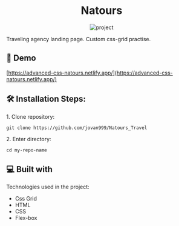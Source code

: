 <h1 align="center">Natours</h1>

<p align="center"><img src="https://socialify.git.ci/jovan999/Natours_Travel/image?font=Raleway&forks=1&language=1&owner=1&pattern=Charlie%20Brown&stargazers=1&theme=Dark" alt="project"></p>

<p>Traveling agency landing page. Custom css-grid practise.</p>

<h2>🚀 Demo</h2>

[https://advanced-css-natours.netlify.app/](https://advanced-css-natours.netlify.app/)


  
<h2>🛠️ Installation Steps:</h2>

<p>1. Clone repository:</p>

```
git clone https://github.com/jovan999/Natours_Travel
```

<p>2. Enter directory:</p>

```
cd my-repo-name
```

  
  
<h2>💻 Built with</h2>

Technologies used in the project:

*   Css Grid
*   HTML
*   CSS
*   Flex-box
